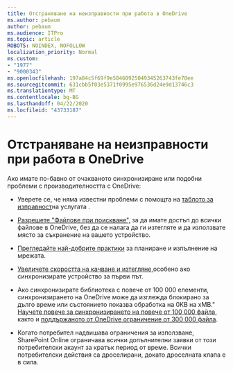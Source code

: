 ```yaml
---
title: Отстраняване на неизправности при работа в OneDrive
ms.author: pebaum
author: pebaum
ms.audience: ITPro
ms.topic: article
ROBOTS: NOINDEX, NOFOLLOW
localization_priority: Normal
ms.custom:
- "1977"
- "9000343"
ms.openlocfilehash: 197a84c5f69f9e58460925049345263743fe78ee
ms.sourcegitcommit: 631cbb5f03e5371f0995e976536d24e9d13746c3
ms.translationtype: MT
ms.contentlocale: bg-BG
ms.lasthandoff: 04/22/2020
ms.locfileid: "43733187"
---
```

# <a name="troubleshoot-onedrive-performance"></a>Отстраняване на неизправности при работа в OneDrive

Ако имате по-бавно от очакваното синхронизиране или подобни проблеми с производителността с OneDrive:

- Уверете се, че няма известни проблеми с помощта на [таблото за изправност](https://portal.office.com/adminportal/home?ref=/servicehealth)на услугата .

- [Разрешете "Файлове при поискване",](https://support.office.com/article/save-disk-space-with-onedrive-files-on-demand-for-windows-10-0e6860d3-d9f3-4971-b321-7092438fb38e) за да имате достъп до всички файлове в OneDrive, без да се налага да ги изтегляте и да използвате място за съхранение на вашето устройство.

- [Прегледайте най-добрите практики](https://docs.microsoft.com/office365/enterprise/network-planning-and-performance) за планиране и изпълнение на мрежата.

- [Увеличете скоростта на качване и изтегляне,](https://support.office.com/article/maximize-upload-and-download-speed-8eeadfb8-501f-406d-997b-98ab6ff67f43)особено ако синхронизирате устройство за първи път.

- Ако синхронизирате библиотека с повече от 100 000 елементи, синхронизирането на OneDrive може да изглежда блокирано за дълго време или състоянието показва обработка на 0KB на xMB." [Научете повече за синхронизирането на повече от 100 000 файла,](https://support.office.com/article/invalid-file-names-and-file-types-in-onedrive-onedrive-for-business-and-sharepoint-64883a5d-228e-48f5-b3d2-eb39e07630fa) както и [поддържаното от OneDrive ограничение от 300 000 файла](https://support.office.com/article/invalid-file-names-and-file-types-in-onedrive-onedrive-for-business-and-sharepoint-64883a5d-228e-48f5-b3d2-eb39e07630fa).

- Когато потребител надвишава ограничения за използване, SharePoint Online ограничава всички допълнителни заявки от този потребителски акаунт за кратък период от време. Всички потребителски действия са дроселирани, докато дроселната клапа е в сила.
